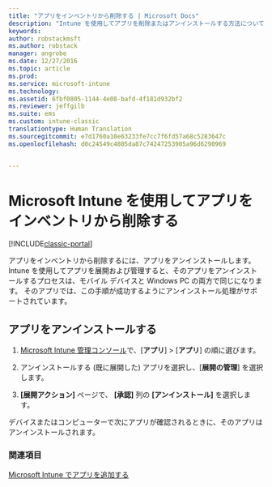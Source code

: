 ```yaml
---
title: "アプリをインベントリから削除する | Microsoft Docs"
description: "Intune を使用してアプリを削除またはアンインストールする方法について説明します。"
keywords: 
author: robstackmsft
ms.author: robstack
manager: angrobe
ms.date: 12/27/2016
ms.topic: article
ms.prod: 
ms.service: microsoft-intune
ms.technology: 
ms.assetid: 6fbf0805-1144-4e08-bafd-4f181d932bf2
ms.reviewer: jeffgilb
ms.suite: ems
ms.custom: intune-classic
translationtype: Human Translation
ms.sourcegitcommit: e7d1760a10e63233fe7cc7f6fd57a68c5283647c
ms.openlocfilehash: d0c24549c4805da87c74247253905a96d6290969


---
```


# <a name="retire-apps-using-microsoft-intune"></a>Microsoft Intune を使用してアプリをインベントリから削除する

[!INCLUDE[classic-portal](../includes/classic-portal.md)]

アプリをインベントリから削除するには、アプリをアンインストールします。 Intune を使用してアプリを展開および管理すると、そのアプリをアンインストールするプロセスは、モバイル デバイスと Windows PC の両方で同じになります。 そのアプリでは、この手順が成功するようにアンインストール処理がサポートされています。

## <a name="uninstall-an-app"></a>アプリをアンインストールする

1.  [Microsoft Intune 管理コンソール](https://manage.microsoft.com)で、[**アプリ**] &gt; [**アプリ**] の順に選びます。

2.  アンインストールする (既に展開した) アプリを選択し、[**展開の管理**] を選択します。

3.  **[展開アクション]** ページで、 **[承認]** 列の **[アンインストール]** を選択します。

デバイスまたはコンピューターで次にアプリが確認されるときに、そのアプリはアンインストールされます。

### <a name="see-also"></a>関連項目
[Microsoft Intune でアプリを追加する](add-apps.md)



<!--HONumber=Dec16_HO5-->



